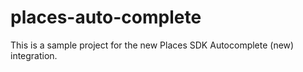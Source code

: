 # places-auto-complete
This is a sample project for the new Places SDK Autocomplete (new) integration.
